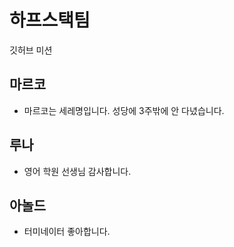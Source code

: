 # 하프스택팀
깃허브 미션

## 마르코

- 마르코는 세레명입니다. 성당에 3주밖에 안 다녔습니다.

## 루나

- 영어 학원 선생님 감사합니다.

## 아놀드

- 터미네이터 좋아합니다.
